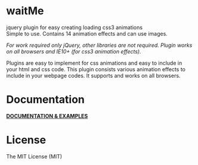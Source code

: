 waitMe
======

jquery plugin for easy creating loading css3 animations<br>
Simple to use. Contains 14 animation effects and can use images.

<i>For work required only jQuery, other libraries are not required.</i>
<i>Plugin works on all browsers and IE10+ (for css3 animation effects).</i>
<br>

Plugins are easy to implement for css animations and easy to include in your html and css code.
This plugin consists various animation effects to include in your webpage codes.
It supports and works on all browsers.

Documentation
=============

<a href="http://vadimsva.github.io/waitMe/" target="_blank"><b>DOCUMENTATION & EXAMPLES</b></a>


License
=======

The MIT License (MIT)
